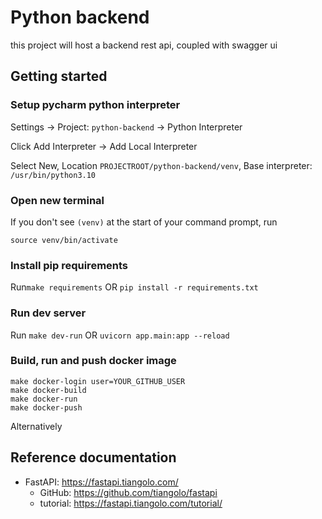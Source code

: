 # Python backend

this project will host a backend rest api, coupled with swagger ui

## Getting started

### Setup pycharm python interpreter

Settings -> Project: `python-backend` -> Python Interpreter

Click Add Interpreter -> Add Local Interpreter

Select New, Location `PROJECTROOT/python-backend/venv`, Base interpreter: `/usr/bin/python3.10`

### Open new terminal

If you don't see `(venv)` at the start of your command prompt, run

  `source venv/bin/activate`

### Install pip requirements

Run`make requirements` OR `pip install -r requirements.txt`

### Run dev server

Run `make dev-run` OR `uvicorn app.main:app --reload`

### Build, run and push docker image

    make docker-login user=YOUR_GITHUB_USER
    make docker-build
    make docker-run
    make docker-push

Alternatively

    

## Reference documentation

* FastAPI: <https://fastapi.tiangolo.com/>
  * GitHub: <https://github.com/tiangolo/fastapi>
  * tutorial: <https://fastapi.tiangolo.com/tutorial/>

